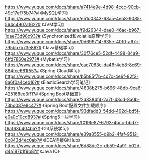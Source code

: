 https://www.yuque.com/docs/share/a7414e9e-4d98-4ccc-90cb-49c17ef75b74?# 《MySQL学习》
https://www.yuque.com/docs/share/e51d0343-68a5-4eb8-9085-564c4907a162?# 《JVM学习》
https://www.yuque.com/docs/share/f9d26344-dae0-46ac-b967-1dae73d98c93?# 《Synchronized和volatile原理学习》
https://www.yuque.com/docs/share/0d699714-635e-40f0-a67c-795bb7b73e86?# 《Java基础学习》
https://www.yuque.com/docs/share/30f76ce5-52df-4498-84a9-6ffd7860e297?# 《Mybatis学习》
https://www.yuque.com/docs/share/cac7063e-da46-4eb8-8c69-884fce681f55?# 《Spring Cloud学习》
https://www.yuque.com/docs/share/b5b85f7b-4d7c-4e6f-82f2-8a6f0a4ceb16?# 《ElasticSearch学习笔记》
https://www.yuque.com/docs/share/4638b275-b696-48db-9ca6-425168ee3ff1?# 《Spring Boot基础篇》
https://www.yuque.com/docs/share/2d8384f4-2a7f-43cd-8a0b-73bd087e8c47?# 《Spring Boot配置文件加载顺序》
https://www.yuque.com/docs/share/93dfadd3-54dd-492d-bd5f-e0a0c10cd893?# 《Spring5一些学习》
https://www.yuque.com/docs/share/f019fe87-6793-4bcc-bbd7-f6af63b404b5?# 《Git系统学习》
https://www.yuque.com/docs/share/e39a8555-d9b2-4faf-9512-8c843d4ec0ab?# 《IDEA连接GitHub》
https://www.yuque.com/docs/share/6d88dc2c-db59-4a91-b02d-d4a187b1f9b8?# 《Java IO》
